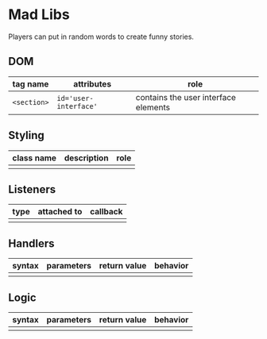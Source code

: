 # Mad Libs

Players can put in random words to create funny stories.

## DOM

| tag name | attributes | role |
| --- | --- | --- |
| `<section>` | `id='user-interface'` | contains the user interface elements |

## Styling

| class name | description | role |
| --- | --- | --- |
| | | |

## Listeners

| type | attached to | callback |
| --- | --- | --- |
| | | |

## Handlers

| syntax | parameters | return value | behavior |
| --- | --- | --- | --- |
| | | | |

## Logic

| syntax | parameters | return value | behavior |
| --- | --- | --- | --- |
| | | | |

